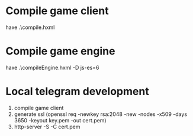 # Compile game client
haxe .\compile.hxml

# Compile game engine
haxe .\compileEngine.hxml -D js-es=6

# Local telegram development

1) compile game client
2) generate ssl (openssl req -newkey rsa:2048 -new -nodes -x509 -days 3650 -keyout key.pem -out cert.pem)
3) http-server -S -C cert.pem